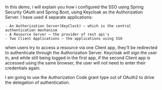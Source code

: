   In this demo, i will explain you how i configured the SSO using Spring Security OAuth and Spring Boot, using Keycloak as the Authorization Server.
  I have used 4 separate applications:
    
    - An Authorization Server(KeyClock) – which is the central authentication mechanism
    - A Resource Server – the provider of rest api's
    - Two Client Applications – the applications using SSO
  when users try to access a resource via one Client app, they’ll be redirected to authenticate through the Authorization Server. Keycloak will sign the user in, and while still being logged in the first app,
  if the second Client app is accessed using the same browser, the user will not need to enter their credentials again.
  
  I am going to use the Authorization Code grant type out of OAuth2 to drive the delegation of authentication.
